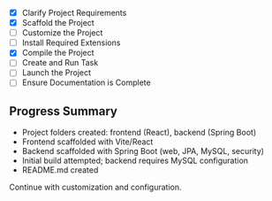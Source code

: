 - [x] Clarify Project Requirements
- [x] Scaffold the Project
- [ ] Customize the Project
- [ ] Install Required Extensions
- [x] Compile the Project
- [ ] Create and Run Task
- [ ] Launch the Project
- [ ] Ensure Documentation is Complete

## Progress Summary
- Project folders created: frontend (React), backend (Spring Boot)
- Frontend scaffolded with Vite/React
- Backend scaffolded with Spring Boot (web, JPA, MySQL, security)
- Initial build attempted; backend requires MySQL configuration
- README.md created

Continue with customization and configuration.
